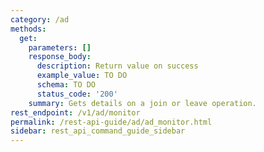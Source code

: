 ```yaml
---
category: /ad
methods:
  get:
    parameters: []
    response_body:
      description: Return value on success
      example_value: TO DO
      schema: TO DO
      status_code: '200'
    summary: Gets details on a join or leave operation.
rest_endpoint: /v1/ad/monitor
permalink: /rest-api-guide/ad/ad_monitor.html
sidebar: rest_api_command_guide_sidebar
---
```


